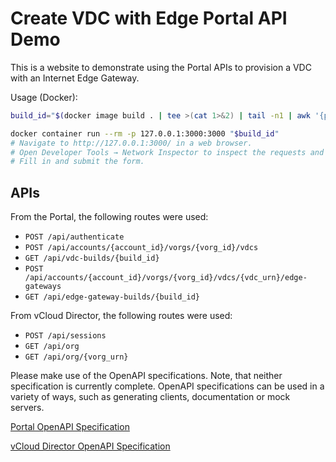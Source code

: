 # Create VDC with Edge Portal API Demo

This is a website to demonstrate using the Portal APIs to provision a VDC with an Internet Edge Gateway.

Usage (Docker):

```bash
build_id="$(docker image build . | tee >(cat 1>&2) | tail -n1 | awk '{print $NF}')"

docker container run --rm -p 127.0.0.1:3000:3000 "$build_id"
# Navigate to http://127.0.0.1:3000/ in a web browser.
# Open Developer Tools → Network Inspector to inspect the requests and responses.
# Fill in and submit the form.
```

## APIs

From the Portal, the following routes were used:

- `POST /api/authenticate`
- `POST /api/accounts/{account_id}/vorgs/{vorg_id}/vdcs`
- `GET /api/vdc-builds/{build_id}`
- `POST /api/accounts/{account_id}/vorgs/{vorg_id}/vdcs/{vdc_urn}/edge-gateways`
- `GET /api/edge-gateway-builds/{build_id}`

From vCloud Director, the following routes were used:

- `POST /api/sessions`
- `GET /api/org`
- `GET /api/org/{vorg_urn}`

Please make use of the OpenAPI specifications.
Note, that neither specification is currently complete.
OpenAPI specifications can be used in a variety of ways, such as generating clients, documentation or mock servers.

[Portal OpenAPI Specification](docs/portal-api/openapi.json)

[vCloud Director OpenAPI Specification](docs/vcloud-rest/openapi.json)
